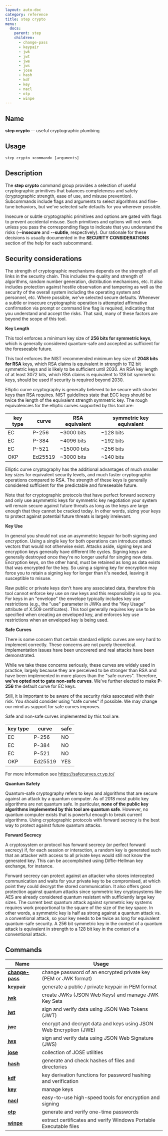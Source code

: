 ```yaml
---
layout: auto-doc
category: reference
title: step crypto
menu:
  docs:
    parent: step
    children:
      - change-pass
      - keypair
      - jwk
      - jwt
      - jwe
      - jws
      - jose
      - hash
      - kdf
      - key
      - nacl
      - otp
      - winpe
---
```


## Name
**step crypto** -- useful cryptographic plumbing

## Usage

```raw
step crypto <command> [arguments]
```

## Description

The **step crypto** command group provides a selection of useful cryptographic
primitives that balances completeness and safety (cryptographic strength, ease
of use, and misuse prevention). Subcommands include flags and arguments to
select algorithms and fine-tune behaviors, but we've selected safe defaults for
you wherever possible.

Insecure or subtle cryptographic primitives and options are gated with flags to
prevent accidental misuse. Such primitives and options will not work unless you
pass the corresponding flags to indicate that you understand the risks
(**--insecure** and **--subtle**, respectively). Our rationale for these
decisions is usually documented in the **SECURITY CONSIDERATIONS** section of
the help for each subcommand.

## Security considerations

The strength of cryptographic mechanisms depends on the strength of all links
in the security chain. This includes the quality and strength of algorithms,
random number generation, distribution mechanisms, etc. It also includes
protection against hostile observation and tampering as well as the security of
the overall system including the operating system and personnel, etc. Where
possible, we've selected secure defaults. Whenever a subtle or insecure
cryptographic operation is attempted affirmative confirmation via prompt or
command line flag is required, indicating that you understand and accept the
risks. That said, many of these factors are beyond the scope of this tool.

**Key Length**

This tool enforces a minimum key size of **256 bits for symmetric keys**, which is
   generally considered quantum-safe and accepted as sufficient for the
   foreseeable future.

This tool enforces the NIST recommended minimum key size of **2048 bits for RSA**
   keys, which RSA claims is equivalent in strength to 112 bit symmetric keys and
   is likely to be sufficient until 2030. An RSA key length of at least 3072 bits,
   which RSA claims is equivalent to 128 bit symmetric keys, should be used if
   security is required beyond 2030.

Elliptic curve cryptography is generally believed to be secure with shorter
   keys than RSA requires. NIST guidelines state that ECC keys should be twice the
   length of the equivalent strength symmetric key. The rough equivalencies for
   the elliptic curves supported by this tool are:

| key type | curve   | RSA equivalent | symmetric key equivalent |
   |----------|---------|----------------|--------------------------|
   | EC       | P-256   | ~3000 bits     | ~128 bits                |
   | EC       | P-384   | ~4096 bits     | ~192 bits                |
   | EC       | P-521   | ~15000 bits    | ~256 bits                |
   | OKP      | Ed25519 | ~3000 bits     | ~140 bits                |

Elliptic curve cryptography has the additional advantages of much smaller key
   sizes for equivalent security levels, and much faster cryptographic operations
   compared to RSA. The strength of these keys is generally considered sufficient
   for the predictable and foreseeable future.

Note that for cryptographic protocols that have perfect forward secrecry and
   only use asymmetric keys for symmetric key negotiation your system will remain
   secure against future threats as long as the keys are large enough that they
   cannot be cracked today. In other words, sizing your keys to protect against
   potential future threats is largely irrelevant.

**Key Use**

In general you should not use an asymmetric keypair for both signing and
   encryption. Using a single key for both operations can introduce attack vectors
   that would not otherwise exist. Attacks aside, signing keys and encryption
   keys generally have different life cycles. Signing keys are generally destroyed
   once they're no longer useful for singing new data. Encryption keys, on the
   other hand, must be retained as long as data exists that was encrypted for the
   key. So using a signing key for encryption may force you to retain a signing
   key for longer than it's needed, leaving it susceptible to misuse.

Raw public or private keys don't have any associated data, therefore this
   tool cannot enforce key use on raw keys and this responsibility is up to
   you. For keys in an "envelope" the envelope typically includes key use
   restrictions (e.g., the "use" parameter in JWKs and the "Key Usage"
   attribute of X.509 certificates). This tool generally requires key use to be
   specified when creating an enveloped key, and enforces key use restrictions
   when an enveloped key is being used.

**Safe Curves**

There is some concern that certain standard elliptic curves are very hard to
   implement correctly. These concerns are not purely theoretical. Implementation
   issues have been uncovered and real attacks have been demonstrated.

While we take these concerns seriously, these curves are widely used in
   practice, largely because they are perceived to be stronger than RSA and have
   been implemented in more places than the "safe curves". Therefore, **we've
   opted not to gate non-safe curves**. We've further elected to make **P-256**
   the default curve for EC keys.

Still, it is important to be aware of the security risks assocated with their
   risk. You should consider using "safe curves" if possible. We may change our
   mind as support for safe curves improves.

Safe and non-safe curves implemented by this tool are:

| key type | curve   | safe |
   |----------|---------|------|
   | EC       | P-256   | NO   |
   | EC       | P-384   | NO   |
   | EC       | P-521   | NO   |
   | OKP      | Ed25519 | YES  |

For more information see https://safecurves.cr.yp.to/

**Quantum Safety**

Quantum-safe cryptography refers to keys and algorithms that are secure against
   an attack by a quantum computer. As of 2018 most public key algorithms are not
   quantum safe. In particular, **none of the public key algorithms implemented by
   this tool are quantum safe**. However, no quantum computer exists that is
   powerful enough to break current algorithms. Using cryptographic protocols with
   forward secrecy is the best way to protect against future quantum attacks.

**Forward Secrecy**

A cryptosystem or protocol has forward secrecy (or perfect forward secrecy) if,
   for each session or interaction, a random key is generated such that an
   attacker with access to all private keys would still not know the generated
   key. This can be accomplished using Diffie-Hellman key exchange, for instance.

Forward secrecy can protect against an attacker who stores intercepted
   communication and waits for your private key to be compromised, at which point
   they could decrypt the stored communication. It also offers good protection
   against quantum attacks since symmetric key cryptosystems like AES are already
   considered quantum resistant with sufficiently large key sizes. The current
   best quantum attack against symmetric key systems requires work proportional to
   the square of the size of the key space. In other words, a symmetric key is
   half as strong against a quantum attack vs. a conventional attack, so your key
   needs to be twice as long for equivalent quantum-safe security. A 256 bit
   symmetric key in the context of a quantum attack is equivalent in strength to a
   128 bit key in the context of a conventional attack.


## Commands


| Name | Usage |
|---|---|
| **[change-pass](change-pass/)** | change password of an encrypted private key (PEM or JWK format) |
| **[keypair](keypair/)** | generate a public / private keypair in PEM format |
| **[jwk](jwk/)** | create JWKs (JSON Web Keys) and manage JWK Key Sets |
| **[jwt](jwt/)** | sign and verify data using JSON Web Tokens (JWT) |
| **[jwe](jwe/)** | encrypt and decrypt data and keys using JSON Web Encryption (JWE) |
| **[jws](jws/)** | sign and verify data using JSON Web Signature (JWS) |
| **[jose](jose/)** | collection of JOSE utilities |
| **[hash](hash/)** | generate and check hashes of files and directories |
| **[kdf](kdf/)** | key derivation functions for password hashing and verification |
| **[key](key/)** | manage keys |
| **[nacl](nacl/)** | easy-to-use high-speed tools for encryption and signing |
| **[otp](otp/)** | generate and verify one-time passwords |
| **[winpe](winpe/)** | extract certificates and verify Windows Portable Executable files |


